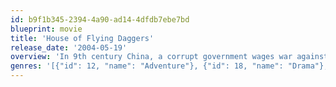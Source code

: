 ```yaml
---
id: b9f1b345-2394-4a90-ad14-4dfdb7ebe7bd
blueprint: movie
title: 'House of Flying Daggers'
release_date: '2004-05-19'
overview: 'In 9th century China, a corrupt government wages war against a rebel army called the Flying Daggers. A romantic warrior breaks a beautiful rebel out of prison to help her rejoin her fellows, but things are not what they seem.'
genres: '[{"id": 12, "name": "Adventure"}, {"id": 18, "name": "Drama"}, {"id": 28, "name": "Action"}, {"id": 10749, "name": "Romance"}]'
---
```

